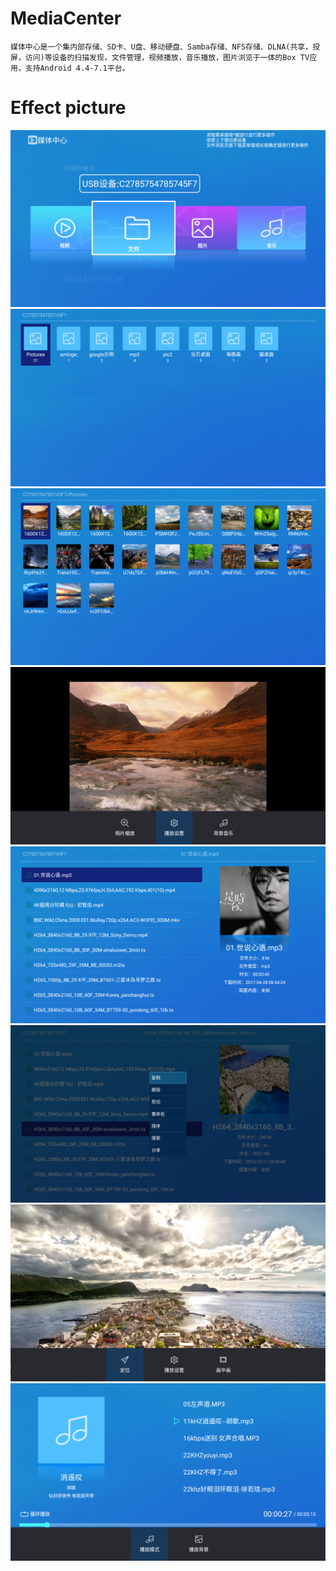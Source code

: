 # MediaCenter

    媒体中心是一个集内部存储、SD卡、U盘、移动硬盘、Samba存储、NFS存储、DLNA(共享，投屏，访问)等设备的扫描发现，文件管理，视频播放，音乐播放，图片浏览于一体的Box TV应用，支持Android 4.4-7.1平台。

# Effect picture
![](https://github.com/MoMoWait/MediaCenter/blob/master/screenshot/1655.png)
![](https://github.com/MoMoWait/MediaCenter/blob/master/screenshot/1656.png)
![](https://github.com/MoMoWait/MediaCenter/blob/master/screenshot/1657.png)
![](https://github.com/MoMoWait/MediaCenter/blob/master/screenshot/1658.png)
![](https://github.com/MoMoWait/MediaCenter/blob/master/screenshot/1659.png)
![](https://github.com/MoMoWait/MediaCenter/blob/master/screenshot/1660.png)
![](https://github.com/MoMoWait/MediaCenter/blob/master/screenshot/1661.png)
![](https://github.com/MoMoWait/MediaCenter/blob/master/screenshot/1662.png)
